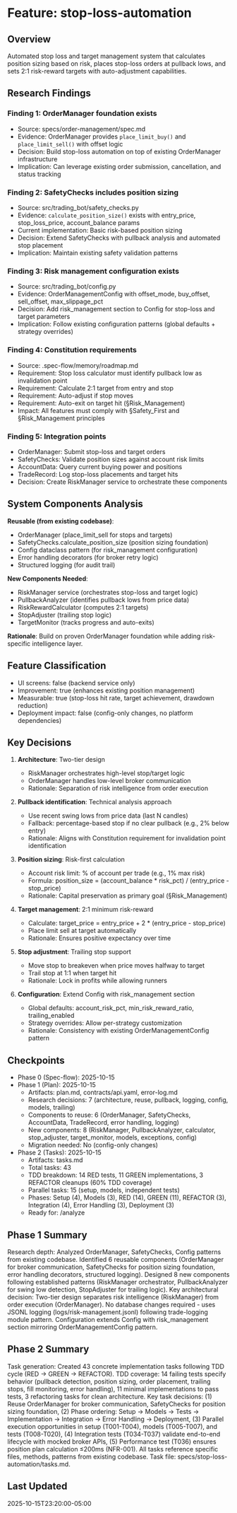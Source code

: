 # Feature: stop-loss-automation

## Overview
Automated stop loss and target management system that calculates position sizing based on risk, places stop-loss orders at pullback lows, and sets 2:1 risk-reward targets with auto-adjustment capabilities.

## Research Findings

### Finding 1: OrderManager foundation exists
- Source: specs/order-management/spec.md
- Evidence: OrderManager provides `place_limit_buy()` and `place_limit_sell()` with offset logic
- Decision: Build stop-loss automation on top of existing OrderManager infrastructure
- Implication: Can leverage existing order submission, cancellation, and status tracking

### Finding 2: SafetyChecks includes position sizing
- Source: src/trading_bot/safety_checks.py
- Evidence: `calculate_position_size()` exists with entry_price, stop_loss_price, account_balance params
- Current implementation: Basic risk-based position sizing
- Decision: Extend SafetyChecks with pullback analysis and automated stop placement
- Implication: Maintain existing safety validation patterns

### Finding 3: Risk management configuration exists
- Source: src/trading_bot/config.py
- Evidence: OrderManagementConfig with offset_mode, buy_offset, sell_offset, max_slippage_pct
- Decision: Add risk_management section to Config for stop-loss and target parameters
- Implication: Follow existing configuration patterns (global defaults + strategy overrides)

### Finding 4: Constitution requirements
- Source: .spec-flow/memory/roadmap.md
- Requirement: Stop loss calculator must identify pullback low as invalidation point
- Requirement: Calculate 2:1 target from entry and stop
- Requirement: Auto-adjust if stop moves
- Requirement: Auto-exit on target hit (§Risk_Management)
- Impact: All features must comply with §Safety_First and §Risk_Management principles

### Finding 5: Integration points
- OrderManager: Submit stop-loss and target orders
- SafetyChecks: Validate position sizes against account risk limits
- AccountData: Query current buying power and positions
- TradeRecord: Log stop-loss placements and target hits
- Decision: Create RiskManager service to orchestrate these components

## System Components Analysis

**Reusable (from existing codebase)**:
- OrderManager (place_limit_sell for stops and targets)
- SafetyChecks.calculate_position_size (position sizing foundation)
- Config dataclass pattern (for risk_management configuration)
- Error handling decorators (for broker retry logic)
- Structured logging (for audit trail)

**New Components Needed**:
- RiskManager service (orchestrates stop-loss and target logic)
- PullbackAnalyzer (identifies pullback lows from price data)
- RiskRewardCalculator (computes 2:1 targets)
- StopAdjuster (trailing stop logic)
- TargetMonitor (tracks progress and auto-exits)

**Rationale**: Build on proven OrderManager foundation while adding risk-specific intelligence layer.

## Feature Classification
- UI screens: false (backend service only)
- Improvement: true (enhances existing position management)
- Measurable: true (stop-loss hit rate, target achievement, drawdown reduction)
- Deployment impact: false (config-only changes, no platform dependencies)

## Key Decisions

1. **Architecture**: Two-tier design
   - RiskManager orchestrates high-level stop/target logic
   - OrderManager handles low-level broker communication
   - Rationale: Separation of risk intelligence from order execution

2. **Pullback identification**: Technical analysis approach
   - Use recent swing lows from price data (last N candles)
   - Fallback: percentage-based stop if no clear pullback (e.g., 2% below entry)
   - Rationale: Aligns with Constitution requirement for invalidation point identification

3. **Position sizing**: Risk-first calculation
   - Account risk limit: % of account per trade (e.g., 1% max risk)
   - Formula: position_size = (account_balance * risk_pct) / (entry_price - stop_price)
   - Rationale: Capital preservation as primary goal (§Risk_Management)

4. **Target management**: 2:1 minimum risk-reward
   - Calculate: target_price = entry_price + 2 * (entry_price - stop_price)
   - Place limit sell at target automatically
   - Rationale: Ensures positive expectancy over time

5. **Stop adjustment**: Trailing stop support
   - Move stop to breakeven when price moves halfway to target
   - Trail stop at 1:1 when target hit
   - Rationale: Lock in profits while allowing runners

6. **Configuration**: Extend Config with risk_management section
   - Global defaults: account_risk_pct, min_risk_reward_ratio, trailing_enabled
   - Strategy overrides: Allow per-strategy customization
   - Rationale: Consistency with existing OrderManagementConfig pattern

## Checkpoints
- Phase 0 (Spec-flow): 2025-10-15
- Phase 1 (Plan): 2025-10-15
  - Artifacts: plan.md, contracts/api.yaml, error-log.md
  - Research decisions: 7 (architecture, reuse, pullback, logging, config, models, trailing)
  - Components to reuse: 6 (OrderManager, SafetyChecks, AccountData, TradeRecord, error handling, logging)
  - New components: 8 (RiskManager, PullbackAnalyzer, calculator, stop_adjuster, target_monitor, models, exceptions, config)
  - Migration needed: No (config-only changes)
- Phase 2 (Tasks): 2025-10-15
  - Artifacts: tasks.md
  - Total tasks: 43
  - TDD breakdown: 14 RED tests, 11 GREEN implementations, 3 REFACTOR cleanups (60% TDD coverage)
  - Parallel tasks: 15 (setup, models, independent tests)
  - Phases: Setup (4), Models (3), RED (14), GREEN (11), REFACTOR (3), Integration (4), Error Handling (3), Deployment (3)
  - Ready for: /analyze

## Phase 1 Summary
Research depth: Analyzed OrderManager, SafetyChecks, Config patterns from existing codebase. Identified 6 reusable components (OrderManager for broker communication, SafetyChecks for position sizing foundation, error handling decorators, structured logging). Designed 8 new components following established patterns (RiskManager orchestrator, PullbackAnalyzer for swing low detection, StopAdjuster for trailing logic). Key architectural decision: Two-tier design separates risk intelligence (RiskManager) from order execution (OrderManager). No database changes required - uses JSONL logging (logs/risk-management.jsonl) following trade-logging module pattern. Configuration extends Config with risk_management section mirroring OrderManagementConfig pattern.

## Phase 2 Summary
Task generation: Created 43 concrete implementation tasks following TDD cycle (RED → GREEN → REFACTOR). TDD coverage: 14 failing tests specify behavior (pullback detection, position sizing, order placement, trailing stops, fill monitoring, error handling), 11 minimal implementations to pass tests, 3 refactoring tasks for clean architecture. Key task decisions: (1) Reuse OrderManager for broker communication, SafetyChecks for position sizing foundation, (2) Phase ordering: Setup → Models → Tests → Implementation → Integration → Error Handling → Deployment, (3) Parallel execution opportunities in setup (T001-T004), models (T005-T007), and tests (T008-T020), (4) Integration tests (T034-T037) validate end-to-end lifecycle with mocked broker APIs, (5) Performance test (T036) ensures position plan calculation ≤200ms (NFR-001). All tasks reference specific files, methods, patterns from existing codebase. Task file: specs/stop-loss-automation/tasks.md.

## Last Updated
2025-10-15T23:20:00-05:00
